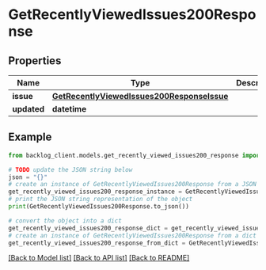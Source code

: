 # GetRecentlyViewedIssues200Response


## Properties

Name | Type | Description | Notes
------------ | ------------- | ------------- | -------------
**issue** | [**GetRecentlyViewedIssues200ResponseIssue**](GetRecentlyViewedIssues200ResponseIssue.md) |  | [optional] 
**updated** | **datetime** |  | [optional] 

## Example

```python
from backlog_client.models.get_recently_viewed_issues200_response import GetRecentlyViewedIssues200Response

# TODO update the JSON string below
json = "{}"
# create an instance of GetRecentlyViewedIssues200Response from a JSON string
get_recently_viewed_issues200_response_instance = GetRecentlyViewedIssues200Response.from_json(json)
# print the JSON string representation of the object
print(GetRecentlyViewedIssues200Response.to_json())

# convert the object into a dict
get_recently_viewed_issues200_response_dict = get_recently_viewed_issues200_response_instance.to_dict()
# create an instance of GetRecentlyViewedIssues200Response from a dict
get_recently_viewed_issues200_response_from_dict = GetRecentlyViewedIssues200Response.from_dict(get_recently_viewed_issues200_response_dict)
```
[[Back to Model list]](../README.md#documentation-for-models) [[Back to API list]](../README.md#documentation-for-api-endpoints) [[Back to README]](../README.md)


